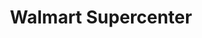---
title: "Walmart Supercenter"
url: /augusta/walmart-supercenter-deans-bridge-road/
shop: Supermarkt
---